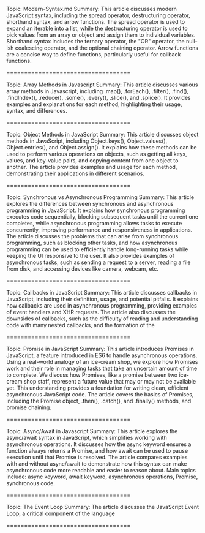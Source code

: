 Topic: Modern-Syntax.md
Summary:
This article discusses modern JavaScript syntax, including the spread operator, destructuring operator, shorthand syntax, and arrow functions. The spread operator is used to expand an iterable into a list, while the destructuring operator is used to pick values from an array or object and assign them to individual variables. Shorthand syntax includes the ternary operator, the "OR" operator, the null-ish coalescing operator, and the optional chaining operator. Arrow functions are a concise way to define functions, particularly useful for callback functions.



===================================

Topic: Array Methods in Javascript
Summary:
This article discusses various array methods in Javascript, including .map(), .forEach(), .filter(), .find(), .findIndex(), .reduce(), .some(), .every(), .slice(), and .splice(). It provides examples and explanations for each method, highlighting their usage, syntax, and differences.



===================================

Topic: Object Methods in JavaScript
Summary:
This article discusses object methods in JavaScript, including Object.keys(), Object.values(), Object.entries(), and Object.assign(). It explains how these methods can be used to perform various operations on objects, such as getting all keys, values, and key-value pairs, and copying content from one object to another. The article provides examples and usage for each method, demonstrating their applications in different scenarios.



===================================

Topic: Synchronous vs Asynchronous Programming
Summary:
This article explores the differences between synchronous and asynchronous programming in JavaScript. It explains how synchronous programming executes code sequentially, blocking subsequent tasks until the current one completes, while asynchronous programming allows tasks to execute concurrently, improving performance and responsiveness in applications. The article discusses the problems that can arise from synchronous programming, such as blocking other tasks, and how asynchronous programming can be used to efficiently handle long-running tasks while keeping the UI responsive to the user. It also provides examples of asynchronous tasks, such as sending a request to a server, reading a file from disk, and accessing devices like camera, webcam, etc.



===================================

Topic: Callbacks in JavaScript
Summary:
This article discusses callbacks in JavaScript, including their definition, usage, and potential pitfalls. It explains how callbacks are used in asynchronous programming, providing examples of event handlers and XHR requests. The article also discusses the downsides of callbacks, such as the difficulty of reading and understanding code with many nested callbacks, and the formation of the 



===================================

Topic: Promise in JavaScript
Summary:
This article introduces Promises in JavaScript, a feature introduced in ES6 to handle asynchronous operations. Using a real-world analogy of an ice-cream shop, we explore how Promises work and their role in managing tasks that take an uncertain amount of time to complete. We discuss how Promises, like a promise between two ice-cream shop staff, represent a future value that may or may not be available yet. This understanding provides a foundation for writing clean, efficient asynchronous JavaScript code. The article covers the basics of Promises, including the Promise object, .then(), .catch(), and .finally() methods, and promise chaining.



===================================

Topic: Async/Await in Javascript
Summary:
This article explores the async/await syntax in JavaScript, which simplifies working with asynchronous operations. It discusses how the async keyword ensures a function always returns a Promise, and how await can be used to pause execution until that Promise is resolved. The article compares examples with and without async/await to demonstrate how this syntax can make asynchronous code more readable and easier to reason about. Main topics include: async keyword, await keyword, asynchronous operations, Promise, synchronous code.



===================================

Topic: The Event Loop
Summary:
The article discusses the JavaScript Event Loop, a critical component of the language



===================================

